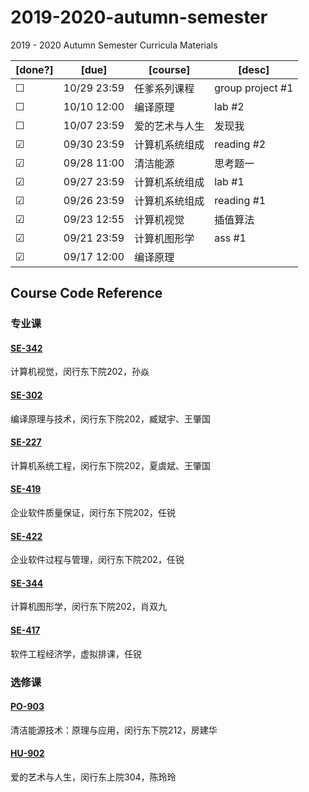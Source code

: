 # 2019-2020-autumn-semester
2019 - 2020 Autumn Semester Curricula Materials


| [done?] | [due]       | [course] | [desc]           |
| ------- | ----------- | -------- | ---------------- |
| ☐   | 10/29 23:59 | 任爹系列课程   | group project #1 |
| ☐   | 10/10 12:00 | 编译原理     | lab #2           |
| ☐   | 10/07 23:59 | 爱的艺术与人生  | 发现我              |
| ☑   | 09/30 23:59 | 计算机系统组成  | reading #2       |
| ☑   | 09/28 11:00 | 清洁能源     | 思考题一             |
| ☑   | 09/27 23:59 | 计算机系统组成  | lab #1           |
| ☑   | 09/26 23:59 | 计算机系统组成  | reading #1       |
| ☑   | 09/23 12:55 | 计算机视觉    | 插值算法             |
| ☑   | 09/21 23:59 | 计算机图形学   | ass #1           |
| ☑   | 09/17 12:00 | 编译原理     |                  |


## Course Code Reference

### 专业课

#### [SE-342](https://github.com/yuetsin/2019-2020-autumn-semester/tree/master/SE-342)

计算机视觉，闵行东下院202，孙焱

#### [SE-302](https://github.com/yuetsin/2019-2020-autumn-semester/tree/master/SE-302)

编译原理与技术，闵行东下院202，臧斌宇、王肇国

#### [SE-227](https://github.com/yuetsin/2019-2020-autumn-semester/tree/master/SE-227)

计算机系统工程，闵行东下院202，夏虞斌、王肇国

#### [SE-419](https://github.com/yuetsin/2019-2020-autumn-semester/tree/master/SE-419)

企业软件质量保证，闵行东下院202，任锐

#### [SE-422](https://github.com/yuetsin/2019-2020-autumn-semester/tree/master/SE-422)

企业软件过程与管理，闵行东下院202，任锐

#### [SE-344](https://github.com/yuetsin/2019-2020-autumn-semester/tree/master/SE-344)

计算机图形学，闵行东下院202，肖双九

#### [SE-417](https://github.com/yuetsin/2019-2020-autumn-semester/tree/master/SE-417)

软件工程经济学，虚拟排课，任锐

### 选修课

#### [PO-903](https://github.com/yuetsin/2019-2020-autumn-semester/tree/master/PO-903)

清洁能源技术：原理与应用，闵行东下院212，房建华

#### [HU-902](https://github.com/yuetsin/HU-902)

爱的艺术与人生，闵行东上院304，陈玲玲
